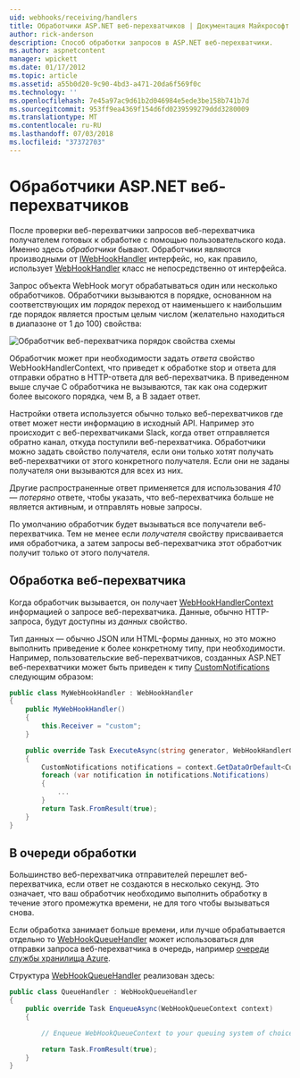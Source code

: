 ```yaml
---
uid: webhooks/receiving/handlers
title: Обработчики ASP.NET веб-перехватчиков | Документация Майкрософт
author: rick-anderson
description: Способ обработки запросов в ASP.NET веб-перехватчики.
ms.author: aspnetcontent
manager: wpickett
ms.date: 01/17/2012
ms.topic: article
ms.assetid: a55b0d20-9c90-4bd3-a471-20da6f569f0c
ms.technology: ''
ms.openlocfilehash: 7e45a97ac9d61b2d046984e5ede3be158b741b7d
ms.sourcegitcommit: 953ff9ea4369f154d6fd0239599279ddd3280009
ms.translationtype: MT
ms.contentlocale: ru-RU
ms.lasthandoff: 07/03/2018
ms.locfileid: "37372703"
---
```

# <a name="aspnet-webhooks-handlers"></a>Обработчики ASP.NET веб-перехватчиков

После проверки веб-перехватчики запросов веб-перехватчика получателем готовых к обработке с помощью пользовательского кода. Именно здесь *обработчики* бывают. Обработчики являются производными от [IWebHookHandler](https://github.com/aspnet/WebHooks/blob/master/src/Microsoft.AspNet.WebHooks.Receivers/WebHooks/WebHookHandler.cs) интерфейс, но, как правило, использует [WebHookHandler](https://github.com/aspnet/WebHooks/blob/master/src/Microsoft.AspNet.WebHooks.Receivers/WebHooks/WebHookHandler.cs) класс не непосредственно от интерфейса.

Запрос объекта WebHook могут обрабатываться один или несколько обработчиков. Обработчики вызываются в порядке, основанном на соответствующих им *порядок* переход от наименьшего к наибольшим где порядок является простым целым числом (желательно находиться в диапазоне от 1 до 100) свойства:

![Обработчик веб-перехватчика порядок свойства схемы](_static/Handlers.png)

Обработчик может при необходимости задать *ответа* свойство WebHookHandlerContext, что приведет к обработке stop и ответа для отправки обратно в HTTP-ответа для веб-перехватчика. В приведенном выше случае C обработчика не вызываются, так как она содержит более высокого порядка, чем B, а B задает ответ.

Настройки ответа используется обычно только веб-перехватчиков где ответ может нести информацию в исходный API. Например это происходит с веб-перехватчиками Slack, когда ответ отправляется обратно канал, откуда поступили веб-перехватчика. Обработчики можно задать свойство получателя, если они только хотят получать веб-перехватчики от этого конкретного получателя. Если они не заданы получателя они вызываются для всех из них.

Другие распространенные ответ применяется для использования *410 — потеряно* ответе, чтобы указать, что веб-перехватчика больше не является активным, и отправлять новые запросы.

По умолчанию обработчик будет вызываться все получатели веб-перехватчика. Тем не менее если *получателя* свойству присваивается имя обработчика, а затем запросы веб-перехватчика этот обработчик получит только от этого получателя.

## <a name="processing-a-webhook"></a>Обработка веб-перехватчика

Когда обработчик вызывается, он получает [WebHookHandlerContext](https://github.com/aspnet/WebHooks/blob/master/src/Microsoft.AspNet.WebHooks.Receivers/WebHooks/WebHookHandlerContext.cs) информацией о запросе веб-перехватчика. Данные, обычно HTTP-запроса, будут доступны из *данных* свойство.

Тип данных — обычно JSON или HTML-формы данных, но это можно выполнить приведение к более конкретному типу, при необходимости. Например, пользовательские веб-перехватчиков, созданных ASP.NET веб-перехватчики может быть приведен к типу [CustomNotifications](https://github.com/aspnet/WebHooks/blob/master/src/Microsoft.AspNet.WebHooks.Receivers.Custom/WebHooks/CustomNotifications.cs) следующим образом:

```csharp
public class MyWebHookHandler : WebHookHandler
{
    public MyWebHookHandler()
    {
        this.Receiver = "custom";
    }

    public override Task ExecuteAsync(string generator, WebHookHandlerContext context)
    {
        CustomNotifications notifications = context.GetDataOrDefault<CustomNotifications>();
        foreach (var notification in notifications.Notifications)
        {
            ...
        }
        return Task.FromResult(true);
    }
}
```

  ## <a name="queued-processing"></a>В очереди обработки

Большинство веб-перехватчика отправителей перешлет веб-перехватчика, если ответ не создаются в несколько секунд. Это означает, что ваш обработчик необходимо выполнить обработку в течение этого промежутка времени, не для того чтобы вызываться снова.

Если обработка занимает больше времени, или лучше обрабатывается отдельно то [WebHookQueueHandler](https://github.com/aspnet/WebHooks/blob/master/src/Microsoft.AspNet.WebHooks.Receivers/WebHooks/WebHookQueueHandler.cs) может использоваться для отправки запроса веб-перехватчика в очередь, например [очереди службы хранилища Azure](https://msdn.microsoft.com/library/azure/dd179353.aspx).

Структура [WebHookQueueHandler](https://github.com/aspnet/WebHooks/blob/master/src/Microsoft.AspNet.WebHooks.Receivers/WebHooks/WebHookQueueHandler.cs) реализован здесь:

```csharp
public class QueueHandler : WebHookQueueHandler
{
    public override Task EnqueueAsync(WebHookQueueContext context)
    {

        // Enqueue WebHookQueueContext to your queuing system of choice

        return Task.FromResult(true);
    }
}
```
